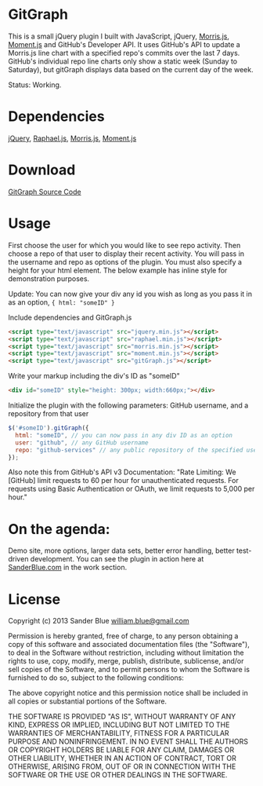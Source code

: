 GitGraph
========
This is a small jQuery plugin I built with JavaScript, jQuery, [Morris.js](http://oesmith.github.com/morris.js/), [Moment.js](http://momentjs.com/) and GitHub's Developer API. It uses GitHub's API to update a Morris.js line chart with a specified repo's commits over the last 7 days. GitHub's individual repo line charts only show a static week (Sunday to Saturday), but gitGraph displays data based on the current day of the week.

Status: Working.


Dependencies
============
[jQuery](http://jquery.com/),
[Raphael.js](http://raphaeljs.com/),
[Morris.js](http://oesmith.github.com/morris.js/),
[Moment.js](http://momentjs.com/)

Download
========
[GitGraph Source Code](http://www.sanderblue.com/datahost/gitGraph/gitgraph.js)

Usage
=====
First choose the user for which you would like to see repo activity. Then choose a repo of that user to display their recent activity. You will pass in the username and repo as options of the plugin. You must also specify a height for your html element. The below example has inline style for demonstration purposes.

Update: You can now give your div any id you wish as long as you pass it in as an option, ``` { html: "someID" } ```


Include dependencies and GitGraph.js
``` html
<script type="text/javascript" src="jquery.min.js"></script>
<script type="text/javascript" src="raphael.min.js"></script>
<script type="text/javascript" src="morris.min.js"></script>
<script type="text/javascript" src="moment.min.js"></script>
<script type="text/javascript" src="gitGraph.js"></script>
```


Write your markup including the div's ID as "someID"
``` html
<div id="someID" style="height: 300px; width:660px;"></div>
```


Initialize the plugin with the following parameters: GitHub username, and a repository from that user
``` javascript
$('#someID').gitGraph({
  html: "someID", // you can now pass in any div ID as an option
  user: "github", // any GitHub username
  repo: "github-services" // any public repository of the specified username's account
});
```


Also note this from GitHub's API v3 Documentation:
"Rate Limiting:
We [GitHub] limit requests to 60 per hour for unauthenticated requests. For requests using Basic Authentication or OAuth, we limit requests to 5,000 per hour."


On the agenda:
==============
Demo site, more options, larger data sets, better error handling, better test-driven development.
You can see the plugin in action here at [SanderBlue.com](http://www.sanderblue.com/) in the work section.


License
=======
Copyright (c) 2013 Sander Blue <william.blue@gmail.com>

Permission is hereby granted, free of charge, to any person obtaining a copy
of this software and associated documentation files (the "Software"), to deal
in the Software without restriction, including without limitation the rights
to use, copy, modify, merge, publish, distribute, sublicense, and/or sell
copies of the Software, and to permit persons to whom the Software is furnished
to do so, subject to the following conditions:

The above copyright notice and this permission notice shall be included in all
copies or substantial portions of the Software.

THE SOFTWARE IS PROVIDED "AS IS", WITHOUT WARRANTY OF ANY KIND, EXPRESS OR
IMPLIED, INCLUDING BUT NOT LIMITED TO THE WARRANTIES OF MERCHANTABILITY,
FITNESS FOR A PARTICULAR PURPOSE AND NONINFRINGEMENT. IN NO EVENT SHALL THE
AUTHORS OR COPYRIGHT HOLDERS BE LIABLE FOR ANY CLAIM, DAMAGES OR OTHER
LIABILITY, WHETHER IN AN ACTION OF CONTRACT, TORT OR OTHERWISE, ARISING FROM,
OUT OF OR IN CONNECTION WITH THE SOFTWARE OR THE USE OR OTHER DEALINGS IN
THE SOFTWARE.